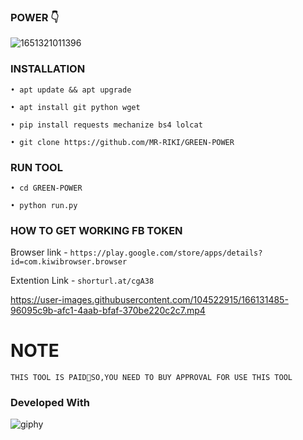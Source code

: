 ### POWER 👇
![1651321011396](https://user-images.githubusercontent.com/104522915/166105349-8792db04-219d-427d-aacb-ea4e52d7d85a.jpg)

### INSTALLATION

```• apt update && apt upgrade```

```• apt install git python wget```

```• pip install requests mechanize bs4 lolcat```

```• git clone https://github.com/MR-RIKI/GREEN-POWER```

### RUN TOOL

```• cd GREEN-POWER```

```• python run.py```

### HOW TO GET WORKING FB TOKEN

Browser link - ```https://play.google.com/store/apps/details?id=com.kiwibrowser.browser```

Extention Link - ```shorturl.at/cgA38```


https://user-images.githubusercontent.com/104522915/166131485-96095c9b-afc1-4aab-bfaf-370be220c2c7.mp4


# NOTE

```THIS TOOL IS PAID💌SO,YOU NEED TO BUY APPROVAL FOR USE THIS TOOL```

### Developed With

![giphy](https://user-images.githubusercontent.com/104522915/166131703-895d90fb-0a00-4d44-83b1-c6a32f3f609b.gif)
